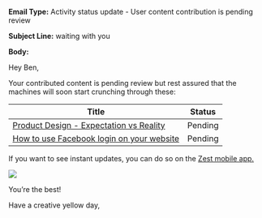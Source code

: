 **Email Type:** Activity status update - User content contribution is pending review

**Subject Line:** waiting with you

**Body:**

Hey Ben,

Your contributed content is pending review but rest assured that the
machines will soon start crunching through these:

| Title                                                                                                                         	| Status  	|
|-------------------------------------------------------------------------------------------------------------------------------	|---------	|
| [Product Design - Expectation vs Reality](https://click.zest.is/zst.5e938f9d24d24?source=chrome&w=2IEH9Ojmm5&i=f30mVwtCgKM)   	| Pending 	|
| [How to use Facebook login on your website](https://click.zest.is/zst.5ea6c97e472d6?source=chrome&w=2IEH9Ojmm5&i=f30mVwtCgKM) 	| Pending 	|

If you want to see instant updates, you can do so on the [Zest mobile
app.](https://zest.is/apps?utm_source%3Demail%26utm_campaign%3Dcontr_status_pending)

![](https://s3-eu-west-1.amazonaws.com/zest-app/assets.notifications/suggestions-email/daily.summary/all_pending_200.gif)

You’re the best!

Have a creative yellow day,
